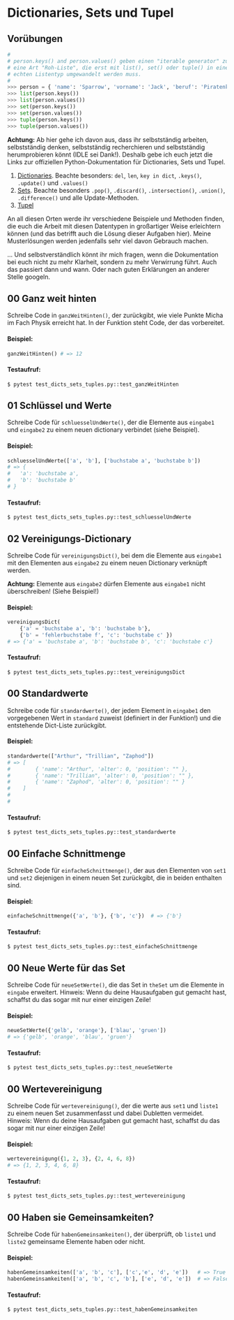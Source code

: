 # Dictionaries, Sets und Tupel


## Vorübungen

```py
#
# person.keys() and person.values() geben einen "iterable generator" zurück, 
# eine Art "Roh-Liste", die erst mit list(), set() oder tuple() in einen
# echten Listentyp umgewandelt werden muss. 
# 
>>> person = { 'name': 'Sparrow', 'vorname': 'Jack', 'beruf': 'Piratenkapitän' }
>>> list(person.keys())
>>> list(person.values())
>>> set(person.keys())
>>> set(person.values())
>>> tuple(person.keys())
>>> tuple(person.values())
```

**Achtung:** Ab hier gehe ich davon aus, dass ihr selbstständig arbeiten, selbstständig
denken, selbstständig recherchieren und selbstständig herumprobieren könnt
(IDLE sei Dank!).  Deshalb gebe ich euch jetzt die Links zur offiziellen
Python-Dokumentation für Dictionaries, Sets und Tupel.

1. [Dictionaries](https://docs.python.org/3.8/library/stdtypes.html#mapping-types-dict).
   Beachte besonders: `del`, `len`, `key in dict`, `.keys()`, `.update()` und `.values()` 
0. [Sets](https://docs.python.org/3.8/library/stdtypes.html#set-types-set-frozenset).
   Beachte besonders `.pop()`, `.discard()`, `.intersection()`, `.union()`,
   `.difference()` und alle Update-Methoden.
0. [Tupel](https://docs.python.org/3.8/library/stdtypes.html#tuples)

An all diesen Orten werde ihr verschiedene Beispiele und Methoden finden, die euch die
Arbeit mit diesen Datentypen in großartiger Weise erleichtern können (und das betrifft
auch die Lösung dieser Aufgaben hier). Meine Musterlösungen werden jedenfalls sehr viel
davon Gebrauch machen.

... Und selbstverständlich könnt ihr mich fragen, wenn die Dokumentation bei
euch nicht zu mehr Klarheit, sondern zu mehr Verwirrung führt. Auch das
passiert dann und wann. Oder nach guten Erklärungen an anderer Stelle googeln. 



## 00 Ganz weit hinten

Schreibe Code in `ganzWeitHinten()`, der zurückgibt, wie viele Punkte Micha im
Fach Physik erreicht hat. In der Funktion steht Code, der das vorbereitet.


#### Beispiel:

```py
ganzWeitHinten() # => 12
```

#### Testaufruf:

```
$ pytest test_dicts_sets_tuples.py::test_ganzWeitHinten
```


## 01 Schlüssel und Werte

Schreibe Code für `schluesselUndWerte()`, der die Elemente aus `eingabe1` und
`eingabe2` zu einem neuen dictionary verbindet (siehe Beispiel).

#### Beispiel:

```py
schluesselUndWerte(['a', 'b'], ['buchstabe a', 'buchstabe b'])
# => { 
#   'a': 'buchstabe a', 
#   'b': 'buchstabe b'
# }
```

#### Testaufruf:

```
$ pytest test_dicts_sets_tuples.py::test_schluesselUndWerte
```

## 02 Vereinigungs-Dictionary

Schreibe Code für `vereinigungsDict()`, bei dem die Elemente aus
`eingabe1` mit den Elementen aus `eingabe2` zu einem neuen Dictionary
verknüpft werden.

**Achtung:** Elemente aus `eingabe2` dürfen Elemente aus `eingabe1` nicht
überschreiben! (Siehe Beispiel!)

#### Beispiel:

```py
vereinigungsDict(
    {'a' = 'buchstabe a', 'b': 'buchstabe b'},
    {'b' = 'fehlerbuchstabe f', 'c': 'buchstabe c' })
# => {'a' = 'buchstabe a', 'b': 'buchstabe b', 'c': 'buchstabe c'}
```

#### Testaufruf:

```
$ pytest test_dicts_sets_tuples.py::test_vereinigungsDict
```

## 00 Standardwerte

Schreibe code für `standardwerte()`, der jedem Element in `eingabe1` den
vorgegebenen Wert in `standard` zuweist (definiert in der Funktion!) und die
entstehende Dict-Liste zurückgibt.


#### Beispiel:

```py
standardwerte(["Arthur", "Trillian", "Zaphod"])
# => [ 
#        { 'name': "Arthur", 'alter': 0, 'position': "" },
#        { 'name': "Trillian", 'alter': 0, 'position': "" },
#        { 'name': "Zaphod", 'alter': 0, 'position': "" }
#    ]
# 
#     
```

#### Testaufruf:

```
$ pytest test_dicts_sets_tuples.py::test_standardwerte
```





## 00 Einfache Schnittmenge

Schreibe Code für `einfacheSchnittmenge()`, der aus den Elementen von `set1` und
`set2` diejenigen in einem neuen Set zurückgibt, die in beiden enthalten sind.

#### Beispiel:

```py
einfacheSchnittmenge({'a', 'b'}, {'b', 'c'})  # => {'b'}
```

#### Testaufruf:

```
$ pytest test_dicts_sets_tuples.py::test_einfacheSchnittmenge
```


## 00 Neue Werte für das Set

Schreibe Code für `neueSetWerte()`, die das Set in `theSet` um die Elemente in
`eingabe` erweitert. Hinweis: Wenn du deine Hausaufgaben gut gemacht hast,
schaffst du das sogar mit nur einer einzigen Zeile!


#### Beispiel:

```py
neueSetWerte({'gelb', 'orange'}, ['blau', 'gruen']) 
# => {'gelb', 'orange', 'blau', 'gruen'}
```

#### Testaufruf:

```
$ pytest test_dicts_sets_tuples.py::test_neueSetWerte
```


## 00 Wertevereinigung

Schreibe Code für `wertevereinigung()`, der die werte aus `set1` und `liste1`
zu einem neuen Set zusammenfasst und dabei Dubletten vermeidet. Hinweis: Wenn
du deine Hausaufgaben gut gemacht hast, schaffst du das sogar mit nur einer
einzigen Zeile!

#### Beispiel:

```py
wertevereinigung({1, 2, 3}, {2, 4, 6, 8})
# => {1, 2, 3, 4, 6, 8}
```

#### Testaufruf:

```
$ pytest test_dicts_sets_tuples.py::test_wertevereinigung
```


## 00 Haben sie Gemeinsamkeiten?

Schreibe Code für `habenGemeinsamkeiten()`, der überprüft, ob `liste1` und
`liste2` gemeinsame Elemente haben oder nicht.

#### Beispiel:

```py
habenGemeinsamkeiten(['a', 'b', 'c'], ['c','e', 'd', 'e'])   # => True
habenGemeinsamkeiten(['a', 'b', 'c', 'b'], ['e', 'd', 'e'])  # => False
```

#### Testaufruf:

```
$ pytest test_dicts_sets_tuples.py::test_habenGemeinsamkeiten
```



